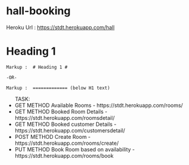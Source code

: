 # hall-booking

Heroku Url : https://stdt.herokuapp.com/hall
<br>

# Heading 1 #

    Markup :  # Heading 1 #

    -OR-

    Markup :  ============= (below H1 text)

<ul>
TASK: 
<li>
    GET METHOD
    Available Rooms   -  
    https://stdt.herokuapp.com/rooms/
</li>
<li>
    GET METHOD
    Booked Room Details   -  
    https://stdt.herokuapp.com/roomsdetail/
</li>
<li>
    GET METHOD
    Booked customer Details   -  
    https://stdt.herokuapp.com/customersdetail/
</li>
<li>
    POST METHOD
    Create Room  -  
    https://stdt.herokuapp.com/rooms/create/   
</li>
<li>
    PUT METHOD
    Book Room based on availability  -  
    https://stdt.herokuapp.com/rooms/book
</li>
</ul>
